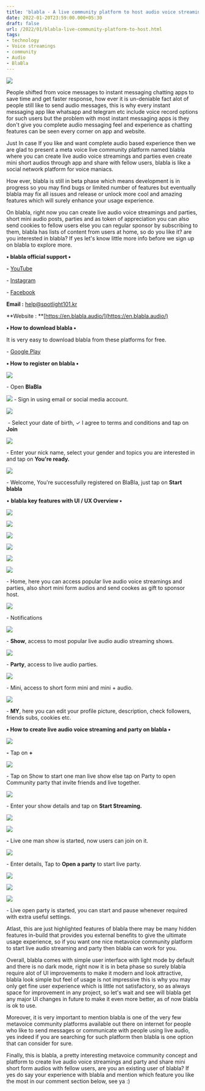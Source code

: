 ```yaml
---
title: 'blabla - A live community platform to host audio voice streamings.'
date: 2022-01-20T23:59:00.000+05:30
draft: false
url: /2022/01/blabla-live-community-platform-to-host.html
tags: 
- technology
- Voice streamings
- community
- Audio
- BlaBla
---
```


 [![](https://lh3.googleusercontent.com/-wQ6bbh5Y91U/Yem1VnCqjCI/AAAAAAAAIp8/oCsRo_NiHEMlWM-Bf_wzm-kmBieGngSYACNcBGAsYHQ/s1600/1642706258352688-0.png)](https://lh3.googleusercontent.com/-wQ6bbh5Y91U/Yem1VnCqjCI/AAAAAAAAIp8/oCsRo_NiHEMlWM-Bf_wzm-kmBieGngSYACNcBGAsYHQ/s1600/1642706258352688-0.png) 

  

People shifted from voice messages to instant messaging chatting apps to save time and get faster response, how ever it is un-deniable fact alot of people still like to send audio messages, this is why every instant messaging app like whatsapp and telegram etc include voice record options for such users but the problem with most instant messaging apps is they don't give you complete audio messaging feel and experience as chatting features can be seen every corner on app and website.

  

Just In case If you like and want complete audio based experience then we are glad to present a meta voice live community platform named blabla where you can create live audio voice streamings and parties even create mini short audios through app and share with fellow users, blabla is like a social network platform for voice maniacs.

  

How ever, blabla is still in beta phase which means development is in progress so you may find bugs or limited number of features but eventually blabla may fix all issues and release or unlock more cool and amazing features which will surely enhance your usage experience.

  

On blabla, right now you can create live audio voice streamings and parties, short mini audio posts, parties and as token of appreciation you can also send cookies to fellow users else you can regular sponsor by subscribing to them, blabla has lists of content from users at home, so do you like it? are you interested in blabla? If yes let's know little more info before we sign up on blabla to explore more.

  

**• blabla official support •**

**\-** [YouTube](https://www.youtube.com/channel/UCeGzb-1uizZcLQlfB0qqmTA) 

\- [Instagram](https://www.instagram.com/blabla_global/) 

\- [Facebook](https://www.facebook.com/blabla.global) 

**Email :** [help@spotlight101.kr](mailto:help@spotlight101.kr)

**Website : **[https://en.blabla.audio/](https://en.blabla.audio/)

**• How to download blabla •**

It is very easy to download blabla from these platforms for free.

  

\- [Google Play](https://play.google.com/store/apps/details?id=en.blablaenm.blabla)

  

**• How to register on blabla •**

 **[![](https://lh3.googleusercontent.com/-hPP6hkMgPeU/Yem1UtW3xWI/AAAAAAAAIp4/BEd0qZJ6FYwcJN7tr7gjTRZB5Qmae-I2gCNcBGAsYHQ/s1600/1642706254040182-1.png)](https://lh3.googleusercontent.com/-hPP6hkMgPeU/Yem1UtW3xWI/AAAAAAAAIp4/BEd0qZJ6FYwcJN7tr7gjTRZB5Qmae-I2gCNcBGAsYHQ/s1600/1642706254040182-1.png)** 

\- Open **BlaBla**

 **[![](https://lh3.googleusercontent.com/-uMVevSRxxt8/Yem1Tu6YGUI/AAAAAAAAIp0/upoCAu0vvYcloloZe2IcYazK8Oz7NBaoACNcBGAsYHQ/s1600/1642706249822189-2.png)](https://lh3.googleusercontent.com/-uMVevSRxxt8/Yem1Tu6YGUI/AAAAAAAAIp0/upoCAu0vvYcloloZe2IcYazK8Oz7NBaoACNcBGAsYHQ/s1600/1642706249822189-2.png)** \- Sign in using email or social media account.

  

 [![](https://lh3.googleusercontent.com/-L74yxS2O9uo/Yem1Sd2Y0FI/AAAAAAAAIpw/rcp2LD9N6_o6GfB12-yQ6QKldh_Txs5awCNcBGAsYHQ/s1600/1642706245417030-3.png)](https://lh3.googleusercontent.com/-L74yxS2O9uo/Yem1Sd2Y0FI/AAAAAAAAIpw/rcp2LD9N6_o6GfB12-yQ6QKldh_Txs5awCNcBGAsYHQ/s1600/1642706245417030-3.png) 

  

 - Select your date of birth, ✓ I agree to terms and conditions and tap on **Join**

 **[![](https://lh3.googleusercontent.com/-98SyOmMiyGM/Yem1RegaPQI/AAAAAAAAIpk/9ep8Q1zE8FAJ_A7RVTFvHnEsjWSOZhZQQCNcBGAsYHQ/s1600/1642706241229702-4.png)](https://lh3.googleusercontent.com/-98SyOmMiyGM/Yem1RegaPQI/AAAAAAAAIpk/9ep8Q1zE8FAJ_A7RVTFvHnEsjWSOZhZQQCNcBGAsYHQ/s1600/1642706241229702-4.png)** 

\- Enter your nick name, select your gender and topics you are interested in and tap on **You're ready.**

 **[![](https://lh3.googleusercontent.com/-ewsg7Fc1F1U/Yem1QdhIQVI/AAAAAAAAIpc/_IGKkozAh-kf_1IbVOJ3wSVBxBaKwBn9ACNcBGAsYHQ/s1600/1642706236997173-5.png)](https://lh3.googleusercontent.com/-ewsg7Fc1F1U/Yem1QdhIQVI/AAAAAAAAIpc/_IGKkozAh-kf_1IbVOJ3wSVBxBaKwBn9ACNcBGAsYHQ/s1600/1642706236997173-5.png)** 

\- Welcome, You're successfully registered on BlaBla, just tap on **Start blabla**

• **blabla key features with UI / UX Overview •**

 **[![](https://lh3.googleusercontent.com/-G2Jk9uI6bS8/Yem1PXaUzdI/AAAAAAAAIpY/5R9tN54csYYeh-GtXcsTseEo33ned52twCNcBGAsYHQ/s1600/1642706232571149-6.png)](https://lh3.googleusercontent.com/-G2Jk9uI6bS8/Yem1PXaUzdI/AAAAAAAAIpY/5R9tN54csYYeh-GtXcsTseEo33ned52twCNcBGAsYHQ/s1600/1642706232571149-6.png)** 

 [![](https://lh3.googleusercontent.com/-XzHwItkPUxc/Yem1OK2vWUI/AAAAAAAAIpQ/CJuAKL-GXEAH5goDesYfe_k9sPs0anTQQCNcBGAsYHQ/s1600/1642706228385918-7.png)](https://lh3.googleusercontent.com/-XzHwItkPUxc/Yem1OK2vWUI/AAAAAAAAIpQ/CJuAKL-GXEAH5goDesYfe_k9sPs0anTQQCNcBGAsYHQ/s1600/1642706228385918-7.png) 

  

  

 [![](https://lh3.googleusercontent.com/-6s8XrtDqBkk/Yem1Bg2UIqI/AAAAAAAAIpA/s9I86hqLMxw8D97dEx-1KAZ2eruLt_WtQCNcBGAsYHQ/s1600/1642706178552830-8.png)](https://lh3.googleusercontent.com/-6s8XrtDqBkk/Yem1Bg2UIqI/AAAAAAAAIpA/s9I86hqLMxw8D97dEx-1KAZ2eruLt_WtQCNcBGAsYHQ/s1600/1642706178552830-8.png) 

  

  

 [![](https://lh3.googleusercontent.com/-BtONElhDoy4/Yem1As-U2AI/AAAAAAAAIo4/t-0eX8xTfa0FlxCjYqvynaLPdsa3xIXJwCNcBGAsYHQ/s1600/1642706174157850-9.png)](https://lh3.googleusercontent.com/-BtONElhDoy4/Yem1As-U2AI/AAAAAAAAIo4/t-0eX8xTfa0FlxCjYqvynaLPdsa3xIXJwCNcBGAsYHQ/s1600/1642706174157850-9.png) 

  

 [![](https://lh3.googleusercontent.com/-wkDrIsHosZ8/Yem0_pBIa_I/AAAAAAAAIo0/GVZRNeePDWkwldtE6D74MVCtFi6O7j3-gCNcBGAsYHQ/s1600/1642706169901606-10.png)](https://lh3.googleusercontent.com/-wkDrIsHosZ8/Yem0_pBIa_I/AAAAAAAAIo0/GVZRNeePDWkwldtE6D74MVCtFi6O7j3-gCNcBGAsYHQ/s1600/1642706169901606-10.png) 

  

 [![](https://lh3.googleusercontent.com/-CIrJWieXp7c/Yem0-iuPGbI/AAAAAAAAIow/uN0Y-y0wrlQ0YQFg7Fd3QRmSDSnDO1MvgCNcBGAsYHQ/s1600/1642706165724981-11.png)](https://lh3.googleusercontent.com/-CIrJWieXp7c/Yem0-iuPGbI/AAAAAAAAIow/uN0Y-y0wrlQ0YQFg7Fd3QRmSDSnDO1MvgCNcBGAsYHQ/s1600/1642706165724981-11.png) 

  

  

\- Home, here you can access popular live audio voice streamings and parties, also short mini form audios and send cookes as gift to sponsor host.

  

 [![](https://lh3.googleusercontent.com/-T0f-D6Iis3I/Yem09QNvUGI/AAAAAAAAIos/rjwEj1BMAQkfv0qJIwkdqtPeYjhGdZ_KACNcBGAsYHQ/s1600/1642706161430647-12.png)](https://lh3.googleusercontent.com/-T0f-D6Iis3I/Yem09QNvUGI/AAAAAAAAIos/rjwEj1BMAQkfv0qJIwkdqtPeYjhGdZ_KACNcBGAsYHQ/s1600/1642706161430647-12.png) 

  

\- Notifications

  

 [![](https://lh3.googleusercontent.com/-Ma-eNqOnCSc/Yem08YoBZII/AAAAAAAAIoo/kqCyA7Wa4ZIGUE1SRQaJm2D_56-uI6l5wCNcBGAsYHQ/s1600/1642706157168450-13.png)](https://lh3.googleusercontent.com/-Ma-eNqOnCSc/Yem08YoBZII/AAAAAAAAIoo/kqCyA7Wa4ZIGUE1SRQaJm2D_56-uI6l5wCNcBGAsYHQ/s1600/1642706157168450-13.png) 

  

\- **Show**, access to most popular live audio audio streaming shows.  

  

 [![](https://lh3.googleusercontent.com/-vu35v_G7KTo/Yem07TnD9_I/AAAAAAAAIok/6Z0Pi-_sDQE-Pphv-AVFolGUOYUSUwPrACNcBGAsYHQ/s1600/1642706152723770-14.png)](https://lh3.googleusercontent.com/-vu35v_G7KTo/Yem07TnD9_I/AAAAAAAAIok/6Z0Pi-_sDQE-Pphv-AVFolGUOYUSUwPrACNcBGAsYHQ/s1600/1642706152723770-14.png) 

  

\- **Party**, access to live audio parties.

  

 [![](https://lh3.googleusercontent.com/-C7NgKdYh_8s/Yem06IG_DZI/AAAAAAAAIog/x4JqkbmO5KQ_AkCt_sfzYYpjUvGr_vYiACNcBGAsYHQ/s1600/1642706148471729-15.png)](https://lh3.googleusercontent.com/-C7NgKdYh_8s/Yem06IG_DZI/AAAAAAAAIog/x4JqkbmO5KQ_AkCt_sfzYYpjUvGr_vYiACNcBGAsYHQ/s1600/1642706148471729-15.png) 

  

\- Mini, access to short form mini and mini + audio.

  

 [![](https://lh3.googleusercontent.com/-GBCiPVJWOFw/Yem05PocABI/AAAAAAAAIoc/MKs3Pke5crgxHoDp689D6nE8m5gHBGEBACNcBGAsYHQ/s1600/1642706144290226-16.png)](https://lh3.googleusercontent.com/-GBCiPVJWOFw/Yem05PocABI/AAAAAAAAIoc/MKs3Pke5crgxHoDp689D6nE8m5gHBGEBACNcBGAsYHQ/s1600/1642706144290226-16.png) 

  

  

\- **MY**, here you can edit your profile picture, description, check followers, friends subs, cookies etc.

  

**• How to create live audio voice streaming and party on blabla •**

 **[![](https://lh3.googleusercontent.com/-eIFR-9y2nxE/Yem04BCUdII/AAAAAAAAIoY/z2brXndQ1EEPiGn0jrbHSo7h-MWxGo-kwCNcBGAsYHQ/s1600/1642706139792176-17.png)](https://lh3.googleusercontent.com/-eIFR-9y2nxE/Yem04BCUdII/AAAAAAAAIoY/z2brXndQ1EEPiGn0jrbHSo7h-MWxGo-kwCNcBGAsYHQ/s1600/1642706139792176-17.png)** 

**\-** Tap on **+**

 **[![](https://lh3.googleusercontent.com/-9HZ22h7BMoM/Yem025QhZHI/AAAAAAAAIoU/FojDqd7A43Q6THSjdqcJkK0w4iUSkCHlgCNcBGAsYHQ/s1600/1642706135030983-18.png)](https://lh3.googleusercontent.com/-9HZ22h7BMoM/Yem025QhZHI/AAAAAAAAIoU/FojDqd7A43Q6THSjdqcJkK0w4iUSkCHlgCNcBGAsYHQ/s1600/1642706135030983-18.png)** 

\- Tap on Show to start one man live show else tap on Party to open Community party that invite friends and live together.

  

  

 [![](https://lh3.googleusercontent.com/-JPlBhHCvHSo/Yem01ro-xUI/AAAAAAAAIoQ/1LAhyNTIkyQzFnOyX-MyzLhWOO95VBVbwCNcBGAsYHQ/s1600/1642706130112408-19.png)](https://lh3.googleusercontent.com/-JPlBhHCvHSo/Yem01ro-xUI/AAAAAAAAIoQ/1LAhyNTIkyQzFnOyX-MyzLhWOO95VBVbwCNcBGAsYHQ/s1600/1642706130112408-19.png) 

  

\- Enter your show details and tap on **Start Streaming.**

 **[![](https://lh3.googleusercontent.com/-A-ZpZgd5dgg/Yem00qqp0lI/AAAAAAAAIoM/sc1KoJj0fpgCdH06SejPeL2pgn42kMtlwCNcBGAsYHQ/s1600/1642706125668092-20.png)](https://lh3.googleusercontent.com/-A-ZpZgd5dgg/Yem00qqp0lI/AAAAAAAAIoM/sc1KoJj0fpgCdH06SejPeL2pgn42kMtlwCNcBGAsYHQ/s1600/1642706125668092-20.png)** 

 **[![](https://lh3.googleusercontent.com/-008-nciuNrk/Yem0zc4sqcI/AAAAAAAAIoI/gZ1yY54jQMgXzAf18kAOIm6xbsyz1PBKwCNcBGAsYHQ/s1600/1642706121237184-21.png)](https://lh3.googleusercontent.com/-008-nciuNrk/Yem0zc4sqcI/AAAAAAAAIoI/gZ1yY54jQMgXzAf18kAOIm6xbsyz1PBKwCNcBGAsYHQ/s1600/1642706121237184-21.png)** 

**\-** Live one man show is started, now users can join on it.

  

 [![](https://lh3.googleusercontent.com/-Liya2-TTgqw/Yem0yVCsYFI/AAAAAAAAIoE/1hfeMuk1c1oIDHY8ssrLE9YRDP1VvztyQCNcBGAsYHQ/s1600/1642706117049420-22.png)](https://lh3.googleusercontent.com/-Liya2-TTgqw/Yem0yVCsYFI/AAAAAAAAIoE/1hfeMuk1c1oIDHY8ssrLE9YRDP1VvztyQCNcBGAsYHQ/s1600/1642706117049420-22.png) 

  

\- Enter details, Tap to **Open a party** to start live party.

  

 [![](https://lh3.googleusercontent.com/-0rCWPN7HOzA/Yem0xGSgvaI/AAAAAAAAIoA/_VB0hCVjod4JZ2zkx7pJsOoJf-WKoK5iwCNcBGAsYHQ/s1600/1642706112543380-23.png)](https://lh3.googleusercontent.com/-0rCWPN7HOzA/Yem0xGSgvaI/AAAAAAAAIoA/_VB0hCVjod4JZ2zkx7pJsOoJf-WKoK5iwCNcBGAsYHQ/s1600/1642706112543380-23.png) 

  

 [![](https://lh3.googleusercontent.com/-45XG0bnBpDY/Yem0wLeSqsI/AAAAAAAAIn8/pgjkNsbz6YAWe6uGXAFIThN8W8KrLscVQCNcBGAsYHQ/s1600/1642706107941713-24.png)](https://lh3.googleusercontent.com/-45XG0bnBpDY/Yem0wLeSqsI/AAAAAAAAIn8/pgjkNsbz6YAWe6uGXAFIThN8W8KrLscVQCNcBGAsYHQ/s1600/1642706107941713-24.png) 

  

 [![](https://lh3.googleusercontent.com/-x0RZmVlxygM/Yem0u0BdAzI/AAAAAAAAIn4/__gWzVd9Wy4sffDx_V15vwFFqwNo8BPGgCNcBGAsYHQ/s1600/1642706101949831-25.png)](https://lh3.googleusercontent.com/-x0RZmVlxygM/Yem0u0BdAzI/AAAAAAAAIn4/__gWzVd9Wy4sffDx_V15vwFFqwNo8BPGgCNcBGAsYHQ/s1600/1642706101949831-25.png) 

  

\- Live open party is started, you can start and pause whenever required with extra useful settings.

  

Atlast, this are just highlighted features of blabla there may be many hidden features in-build that provides you external benefits to give the ultimate usage experience, so if you want one nice metavoice community platform to start live audio streaming and party then blabla can work for you.

  

Overall, blabla comes with simple user interface with light mode by default and there is no dark mode, right now it is in beta phase so surely blabla require alot of UI improvements to make it modern and look attractive, blabla look simple but feel of usage is not impressive this is why you may only get fine user experience which is little not satisfactory, so as always space for improvement in any project, so let's wait and see will blabla get any major UI changes in future to make it even more better, as of now blabla is ok to use.

  

Moreover, it is very important to mention blabla is one of the very few metavoice community platforms available out there on internet for people who like to send messages or communicate with people using live audio, yes indeed if you are searching for such platform then blabla is one option that can consider for sure.

  

Finally, this is blabla, a pretty interesting metavoice community concept and platform to create live audio voice streamings and party and share mini short form audios with fellow users, are you an existing user of blabla? If yes do say your experience with blabla and mention which feature you like the most in our comment section below, see ya :)
